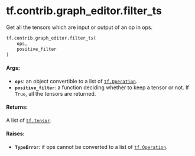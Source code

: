 <div itemscope itemtype="http://developers.google.com/ReferenceObject">
<meta itemprop="name" content="tf.contrib.graph_editor.filter_ts" />
<meta itemprop="path" content="Stable" />
</div>

# tf.contrib.graph_editor.filter_ts

Get all the tensors which are input or output of an op in ops.

``` python
tf.contrib.graph_editor.filter_ts(
    ops,
    positive_filter
)
```

<!-- Placeholder for "Used in" -->


#### Args:


* <b>`ops`</b>: an object convertible to a list of <a href="../../../tf/Operation.md"><code>tf.Operation</code></a>.
* <b>`positive_filter`</b>: a function deciding whether to keep a tensor or not.
  If `True`, all the tensors are returned.

#### Returns:

A list of <a href="../../../tf/Tensor.md"><code>tf.Tensor</code></a>.


#### Raises:


* <b>`TypeError`</b>: if ops cannot be converted to a list of <a href="../../../tf/Operation.md"><code>tf.Operation</code></a>.